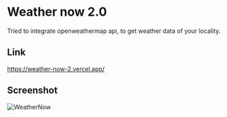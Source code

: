 # Weather now 2.0

Tried to integrate openweathermap api, to get weather data of your locality.

## Link
https://weather-now-2.vercel.app/

## Screenshot

![WeatherNow](https://github.com/sriram23/weather-now-2.0/assets/18396996/831c2c94-3eda-4bb9-be72-b1ac294de47e)
